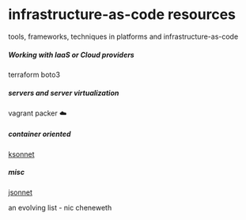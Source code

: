 # infrastructure-as-code resources
tools, frameworks, techniques in platforms and infrastructure-as-code


##### Working with IaaS or Cloud providers

terraform
boto3


##### servers and server virtualization

vagrant
packer :cloud:


##### container oriented

[ksonnet](http://ksonnet.heptio.com)



##### misc

[jsonnet](http://jsonnet.org)

an evolving list - nic cheneweth